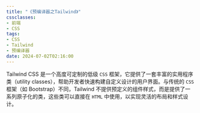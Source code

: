 ```yaml
---
title: "《预编译器之Tailwind》"
cssclasses:
- 前端
- CSS
tags:
- CSS
- Tailwind
- 预编译器
date: 2024-07-02T02:16:00
---
```

Tailwind CSS 是一个高度可定制的低级 `CSS` 框架，它提供了一套丰富的实用程序类（utility classes），帮助开发者快速构建自定义设计的用户界面。与传统的 `CSS` 框架（如 Bootstrap）不同，Tailwind 不提供预定义的组件样式，而是提供了一系列原子化的类，这些类可以直接在 `HTML` 中使用，以实现灵活的布局和样式设计。
<!-- more -->